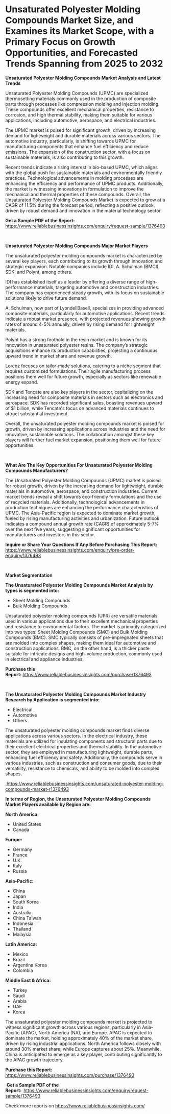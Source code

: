 <p><h1>Unsaturated Polyester Molding Compounds Market Size, and Examines its Market Scope, with a Primary Focus on Growth Opportunities, and Forecasted Trends Spanning from 2025 to 2032</h1></p><p><strong>Unsaturated Polyester Molding Compounds Market Analysis and Latest Trends</strong></p>
<p><p>Unsaturated Polyester Molding Compounds (UPMC) are specialized thermosetting materials commonly used in the production of composite parts through processes like compression molding and injection molding. These compounds offer excellent mechanical properties, resistance to corrosion, and high thermal stability, making them suitable for various applications, including automotive, aerospace, and electrical industries.</p><p>The UPMC market is poised for significant growth, driven by increasing demand for lightweight and durable materials across various sectors. The automotive industry, particularly, is shifting towards UPMC for manufacturing components that enhance fuel efficiency and reduce emissions. The expansion of the construction sector, with a focus on sustainable materials, is also contributing to this growth.</p><p>Recent trends indicate a rising interest in bio-based UPMC, which aligns with the global push for sustainable materials and environmentally friendly practices. Technological advancements in molding processes are enhancing the efficiency and performance of UPMC products. Additionally, the market is witnessing innovations in formulation to improve the mechanical and thermal properties of these compounds. Overall, the Unsaturated Polyester Molding Compounds Market is expected to grow at a CAGR of 11.5% during the forecast period, reflecting a positive outlook driven by robust demand and innovation in the material technology sector.</p></p>
<p><strong>Get a Sample PDF of the Report:&nbsp;</strong> <a href="https://www.reliablebusinessinsights.com/enquiry/request-sample/1376493?utm_campaign=75&utm_medium=2&utm_source=Github&utm_content=ia&utm_term=13012025&utm_id=unsaturated-polyester-molding-compounds">https://www.reliablebusinessinsights.com/enquiry/request-sample/1376493</a></p>
<p>&nbsp;</p>
<p><strong>Unsaturated Polyester Molding Compounds Major Market Players</strong></p>
<p><p>The unsaturated polyester molding compounds market is characterized by several key players, each contributing to its growth through innovation and strategic expansion. Notable companies include IDI, A. Schulman (BMCI), SDK, and Polynt, among others.</p><p>IDI has established itself as a leader by offering a diverse range of high-performance materials, targeting automotive and construction industries. The company has experienced steady growth, with its focus on sustainable solutions likely to drive future demand.</p><p>A. Schulman, now part of LyondellBasell, specializes in providing advanced composite materials, particularly for automotive applications. Recent trends indicate a robust market presence, with projected revenues showing growth rates of around 4-5% annually, driven by rising demand for lightweight materials.</p><p>Polynt has a strong foothold in the resin market and is known for its innovation in unsaturated polyester resins. The company’s strategic acquisitions enhance its production capabilities, projecting a continuous upward trend in market share and revenue growth.</p><p>Lorenz focuses on tailor-made solutions, catering to a niche segment that requires customized formulations. Their agile manufacturing process positions them well for future growth, especially as sectors like renewable energy expand.</p><p>SDK and Tencate are also key players in the sector, capitalizing on the increasing need for composite materials in sectors such as electronics and aerospace. SDK has recorded significant sales, boasting revenues upward of $1 billion, while Tencate's focus on advanced materials continues to attract substantial investment.</p><p>Overall, the unsaturated polyester molding compounds market is poised for growth, driven by increasing applications across industries and the need for innovative, sustainable solutions. The collaboration amongst these key players will further fuel market expansion, positioning them well for future opportunities.</p></p>
<p>&nbsp;</p>
<p><strong>What Are The Key Opportunities For Unsaturated Polyester Molding Compounds Manufacturers?</strong></p>
<p><p>The Unsaturated Polyester Molding Compounds (UPMC) market is poised for robust growth, driven by the increasing demand for lightweight, durable materials in automotive, aerospace, and construction industries. Current market trends reveal a shift towards eco-friendly formulations and the use of recycled materials. Additionally, technological advancements in production techniques are enhancing the performance characteristics of UPMC. The Asia-Pacific region is expected to dominate market growth, fueled by rising manufacturing activities and urbanization. Future outlook indicates a compound annual growth rate (CAGR) of approximately 5-7% over the next five years, suggesting significant opportunities for manufacturers and investors in this sector.</p></p>
<p><strong>Inquire or Share Your Questions If Any Before Purchasing This Report:</strong> <a href="https://www.reliablebusinessinsights.com/enquiry/pre-order-enquiry/1376493?utm_campaign=75&utm_medium=2&utm_source=Github&utm_content=ia&utm_term=13012025&utm_id=unsaturated-polyester-molding-compounds">https://www.reliablebusinessinsights.com/enquiry/pre-order-enquiry/1376493</a></p>
<p>&nbsp;</p>
<p><strong>Market Segmentation</strong></p>
<p><strong>The Unsaturated Polyester Molding Compounds Market Analysis by types is segmented into:</strong></p>
<p><ul><li>Sheet Molding Compounds</li><li>Bulk Molding Compounds</li></ul></p>
<p><p>Unsaturated polyester molding compounds (UPR) are versatile materials used in various applications due to their excellent mechanical properties and resistance to environmental factors. The market is primarily categorized into two types: Sheet Molding Compounds (SMC) and Bulk Molding Compounds (BMC). SMC typically consists of pre-impregnated sheets that are molded into complex shapes, making them ideal for automotive and construction applications. BMC, on the other hand, is a thicker paste suitable for intricate designs and high-volume production, commonly used in electrical and appliance industries.</p></p>
<p><strong>Purchase this Report:&nbsp;</strong><a href="https://www.reliablebusinessinsights.com/purchase/1376493?utm_campaign=75&utm_medium=2&utm_source=Github&utm_content=ia&utm_term=13012025&utm_id=unsaturated-polyester-molding-compounds">https://www.reliablebusinessinsights.com/purchase/1376493</a></p>
<p>&nbsp;</p>
<p><strong>The Unsaturated Polyester Molding Compounds Market Industry Research by Application is segmented into:</strong></p>
<p><ul><li>Electrical</li><li>Automotive</li><li>Others</li></ul></p>
<p><p>The unsaturated polyester molding compounds market finds diverse applications across various sectors. In the electrical industry, these materials are utilized for insulating components and structural parts due to their excellent electrical properties and thermal stability. In the automotive sector, they are employed in manufacturing lightweight, durable parts, enhancing fuel efficiency and safety. Additionally, the compounds serve in various industries, such as construction and consumer goods, due to their versatility, resistance to chemicals, and ability to be molded into complex shapes.</p></p>
<p><a href="https://www.reliablebusinessinsights.com/unsaturated-polyester-molding-compounds-market-r1376493?utm_campaign=75&utm_medium=2&utm_source=Github&utm_content=ia&utm_term=13012025&utm_id=unsaturated-polyester-molding-compounds">&nbsp;https://www.reliablebusinessinsights.com/unsaturated-polyester-molding-compounds-market-r1376493</a></p>
<p><strong>In terms of Region, the Unsaturated Polyester Molding Compounds Market Players available by Region are:</strong></p>
<p>
    <p> <strong> North America: </strong>
        <ul>
            <li>United States</li>
            <li>Canada</li>
        </ul>
        </p> 
    <p> <strong> Europe: </strong>
        <ul>
            <li>Germany</li>
            <li>France</li>
            <li>U.K.</li>
            <li>Italy</li>
            <li>Russia</li>
        </ul>
        </p> 
    <p> <strong> Asia-Pacific: </strong>
        <ul>
            <li>China</li>
            <li>Japan</li>
            <li>South Korea</li>
            <li>India</li>
            <li>Australia</li>
            <li>China Taiwan</li>
            <li>Indonesia</li>
            <li>Thailand</li>
            <li>Malaysia</li>
        </ul>
        </p> 
    <p> <strong> Latin America: </strong>
        <ul>
            <li>Mexico</li>
            <li>Brazil</li>
            <li>Argentina Korea</li>
            <li>Colombia</li>
        </ul>
        </p> 
    <p> <strong> Middle East & Africa: </strong>
        <ul>
            <li>Turkey</li>
            <li>Saudi</li>
            <li>Arabia</li>
            <li>UAE</li>
            <li>Korea</li>
        </ul>
    </p>
    </p>
<p><p>The unsaturated polyester molding compounds market is projected to witness significant growth across various regions, particularly in Asia-Pacific (APAC), North America (NA), and Europe. APAC is expected to dominate the market, holding approximately 40% of the market share, driven by rising industrial applications. North America follows closely with around 30% market share, while Europe captures about 25%. Meanwhile, China is anticipated to emerge as a key player, contributing significantly to the APAC growth trajectory.</p></p>
<p><strong>Purchase this Report: </strong><a href="https://www.reliablebusinessinsights.com/purchase/1376493?utm_campaign=75&utm_medium=2&utm_source=Github&utm_content=ia&utm_term=13012025&utm_id=unsaturated-polyester-molding-compounds">https://www.reliablebusinessinsights.com/purchase/1376493</a></p>
<p>&nbsp;<strong>Get a Sample PDF of the Report:&nbsp;&nbsp;</strong><a href="https://www.reliablebusinessinsights.com/enquiry/request-sample/1376493?utm_campaign=75&utm_medium=2&utm_source=Github&utm_content=ia&utm_term=13012025&utm_id=unsaturated-polyester-molding-compounds">https://www.reliablebusinessinsights.com/enquiry/request-sample/1376493</a></p>
<p><strong></strong></p>
<p>Check more reports on <a href="https://www.reliablebusinessinsights.com/?utm_campaign=75&utm_medium=2&utm_source=Github&utm_content=ia&utm_term=13012025&utm_id=unsaturated-polyester-molding-compounds">https://www.reliablebusinessinsights.com/</a></p>